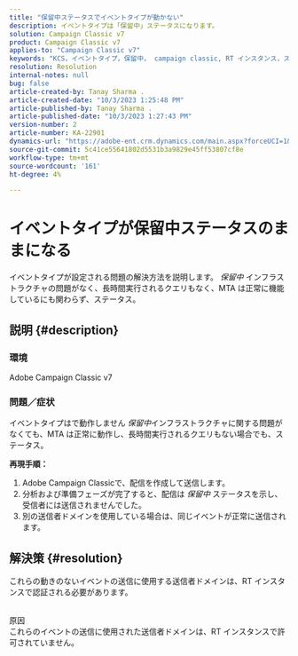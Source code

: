 ```yaml
---
title: "保留中ステータスでイベントタイプが動かない"
description: イベントタイプは「保留中」ステータスになります。
solution: Campaign Classic v7
product: Campaign Classic v7
applies-to: "Campaign Classic v7"
keywords: "KCS，イベントタイプ，保留中， campaign classic, RT インスタンス，スタック，ステータス"
resolution: Resolution
internal-notes: null
bug: false
article-created-by: Tanay Sharma .
article-created-date: "10/3/2023 1:25:48 PM"
article-published-by: Tanay Sharma .
article-published-date: "10/3/2023 1:27:43 PM"
version-number: 2
article-number: KA-22901
dynamics-url: "https://adobe-ent.crm.dynamics.com/main.aspx?forceUCI=1&pagetype=entityrecord&etn=knowledgearticle&id=27004d5b-f061-ee11-be6e-6045bd006793"
source-git-commit: 5c41ce55641802d5531b3a9829e45ff53807cf8e
workflow-type: tm+mt
source-wordcount: '161'
ht-degree: 4%

---
```


# イベントタイプが保留中ステータスのままになる


イベントタイプが設定される問題の解決方法を説明します。 *保留中* インフラストラクチャの問題がなく、長時間実行されるクエリもなく、MTA は正常に機能しているにも関わらず、ステータス。

## 説明 {#description}


### 環境

Adobe Campaign Classic v7



### 問題／症状

イベントタイプはで動作しません *保留中*&#x200B;インフラストラクチャに関する問題がなくても、MTA は正常に動作し、長時間実行されるクエリもない場合でも、ステータス。

<b>再現手順：</b>

1. Adobe Campaign Classicで、配信を作成して送信します。
2. 分析および準備フェーズが完了すると、配信は *保留中* ステータスを示し、受信者には送信されませんでした。
3. 別の送信者ドメインを使用している場合は、同じイベントが正常に送信されます。



## 解決策 {#resolution}


これらの動きのないイベントの送信に使用する送信者ドメインは、RT インスタンスで認証される必要があります。


<br>原因<br>
これらのイベントの送信に使用された送信者ドメインは、RT インスタンスで許可されていません。
